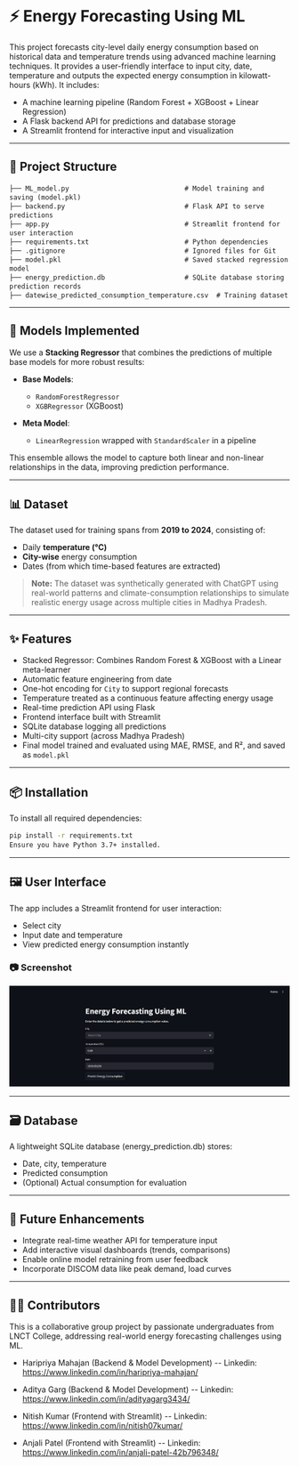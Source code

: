 # ⚡ Energy Forecasting Using ML

This project forecasts city-level daily energy consumption based on historical data and temperature trends using advanced machine learning techniques. It provides a user-friendly interface to input city, date, temperature and outputs the expected energy consumption in kilowatt-hours (kWh). It includes:

- A machine learning pipeline (Random Forest + XGBoost + Linear Regression)
- A Flask backend API for predictions and database storage
- A Streamlit frontend for interactive input and visualization

---

## 📁 Project Structure

```
├── ML_model.py                             # Model training and saving (model.pkl)
├── backend.py                              # Flask API to serve predictions
├── app.py                                  # Streamlit frontend for user interaction
├── requirements.txt                        # Python dependencies
├── .gitignore                              # Ignored files for Git
├── model.pkl                               # Saved stacked regression model
├── energy_prediction.db                    # SQLite database storing prediction records
├── datewise_predicted_consumption_temperature.csv  # Training dataset
```

---

## 🧠 Models Implemented

We use a **Stacking Regressor** that combines the predictions of multiple base models for more robust results:

- **Base Models**:
  - `RandomForestRegressor`
  - `XGBRegressor` (XGBoost)

- **Meta Model**:
  - `LinearRegression` wrapped with `StandardScaler` in a pipeline

This ensemble allows the model to capture both linear and non-linear relationships in the data, improving prediction performance.

---

## 📊 Dataset

The dataset used for training spans from **2019 to 2024**, consisting of:

- Daily **temperature (°C)**
- **City-wise** energy consumption
- Dates (from which time-based features are extracted)

> **Note:** The dataset was synthetically generated with ChatGPT using real-world patterns and climate-consumption relationships to simulate realistic energy usage across multiple cities in Madhya Pradesh.

---

## ✨ Features

- Stacked Regressor: Combines Random Forest & XGBoost with a Linear meta-learner
- Automatic feature engineering from date
- One-hot encoding for `City` to support regional forecasts
- Temperature treated as a continuous feature affecting energy usage
- Real-time prediction API using Flask
- Frontend interface built with Streamlit
- SQLite database logging all predictions
- Multi-city support (across Madhya Pradesh)
- Final model trained and evaluated using MAE, RMSE, and R², and saved as `model.pkl`

---

## 📦 Installation

To install all required dependencies:

```bash
pip install -r requirements.txt
Ensure you have Python 3.7+ installed.
```

---

## 🖼️ User Interface

The app includes a Streamlit frontend for user interaction:

- Select city
- Input date and temperature
- View predicted energy consumption instantly

### 📷 Screenshot

![Streamlit UI Screenshot](images/streamlit_ui.png)

---

## 🗃️ Database
A lightweight SQLite database (energy_prediction.db) stores:

- Date, city, temperature
- Predicted consumption
- (Optional) Actual consumption for evaluation

---

## 🚀 Future Enhancements
- Integrate real-time weather API for temperature input
- Add interactive visual dashboards (trends, comparisons)
- Enable online model retraining from user feedback
- Incorporate DISCOM data like peak demand, load curves

---

## 🙋‍♀️ Contributors
This is a collaborative group project by passionate undergraduates from LNCT College, addressing real-world energy forecasting challenges using ML.

- Haripriya Mahajan (Backend & Model Development)
-- Linkedin: https://www.linkedin.com/in/haripriya-mahajan/

- Aditya Garg (Backend & Model Development)
-- Linkedin: https://www.linkedin.com/in/adityagarg3434/

- Nitish Kumar (Frontend with Streamlit)
-- Linkedin: https://www.linkedin.com/in/nitish07kumar/

- Anjali Patel (Frontend with Streamlit)
-- Linkedin: https://www.linkedin.com/in/anjali-patel-42b796348/
